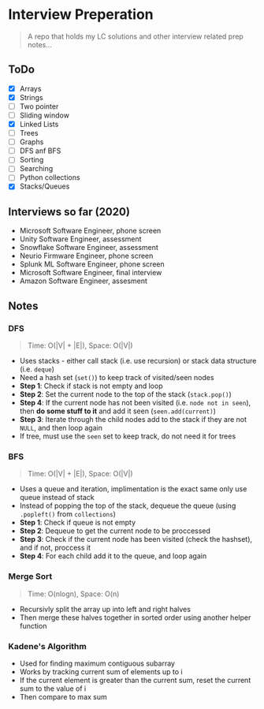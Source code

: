 # Interview Preperation
> A repo that holds my LC solutions and other interview related prep notes...

## ToDo
- [x] Arrays
- [x] Strings
- [ ] Two pointer
- [ ] Sliding window
- [x] Linked Lists
- [ ] Trees
- [ ] Graphs
- [ ] DFS anf BFS
- [ ] Sorting
- [ ] Searching
- [ ] Python collections
- [x] Stacks/Queues

## Interviews so far (2020)
- Microsoft Software Engineer, phone screen
- Unity Software Engineer, assessment
- Snowflake Software Engineer, assessment
- Neurio Firmware Engineer, phone screen
- Splunk ML Software Engineer, phone screen
- Microsoft Software Engineer, final interview
- Amazon Software Engineer, assesment

## Notes

### DFS
> Time: O(|V| + |E|), Space: O(|V|)
* Uses stacks - either call stack (i.e. use recursion) or stack data structure (i.e. `deque`)
* Need a hash set (`set()`) to keep track of visited/seen nodes
* **Step 1**: Check if stack is not empty and loop
* **Step 2**: Set the current node to the top of the stack (`stack.pop()`)
* **Step 4**: If the current node has not been visited (i.e. `node not in seen`), then **do some stuff to it** and add it seen (`seen.add(current)`)
* **Step 3**: Iterate through the child nodes add to the stack if they are not `NULL`, and then loop again
* If tree, must use the `seen` set to keep track, do not need it for trees

### BFS
> Time: O(|V| + |E|), Space: O(|V|)
* Uses a queue and iteration, implimentation is the exact same only use queue instead of stack
* Instead of popping the top of the stack, dequeue the queue (using `.popleft()` from `collections`)
* **Step 1**: Check if queue is not empty
* **Step 2**: Dequeue to get the current node to be proccessed
* **Step 3**: Check if the current node has been visited (check the hashset), and if not, proccess it
* **Step 4**: For each child add it to the queue, and loop again

### Merge Sort
> Time: O(nlogn), Space: O(n)
* Recursivly split the array up into left and right halves
* Then merge these halves together in sorted order using another helper function

### Kadene's Algorithm
* Used for finding maximum contiguous subarray
* Works by tracking current sum of elements up to i
* If the current element is greater than the current sum, reset the current sum to the value of i
* Then compare to max sum




